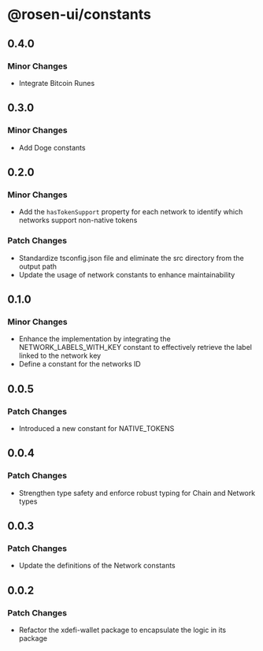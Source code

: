 # @rosen-ui/constants

## 0.4.0

### Minor Changes

- Integrate Bitcoin Runes

## 0.3.0

### Minor Changes

- Add Doge constants

## 0.2.0

### Minor Changes

- Add the `hasTokenSupport` property for each network to identify which networks support non-native tokens

### Patch Changes

- Standardize tsconfig.json file and eliminate the src directory from the output path
- Update the usage of network constants to enhance maintainability

## 0.1.0

### Minor Changes

- Enhance the implementation by integrating the NETWORK_LABELS_WITH_KEY constant to effectively retrieve the label linked to the network key
- Define a constant for the networks ID

## 0.0.5

### Patch Changes

- Introduced a new constant for NATIVE_TOKENS

## 0.0.4

### Patch Changes

- Strengthen type safety and enforce robust typing for Chain and Network types

## 0.0.3

### Patch Changes

- Update the definitions of the Network constants

## 0.0.2

### Patch Changes

- Refactor the xdefi-wallet package to encapsulate the logic in its package
